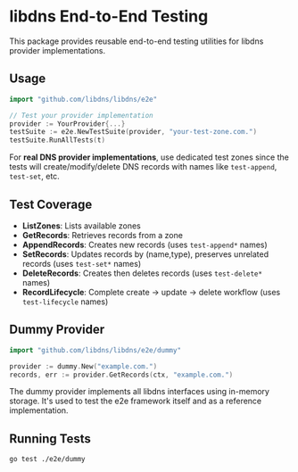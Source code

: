 # libdns End-to-End Testing

This package provides reusable end-to-end testing utilities for libdns provider implementations.

## Usage

```go
import "github.com/libdns/libdns/e2e"

// Test your provider implementation
provider := YourProvider{...}
testSuite := e2e.NewTestSuite(provider, "your-test-zone.com.")
testSuite.RunAllTests(t)
```

For **real DNS provider implementations**, use dedicated test zones since the tests will create/modify/delete DNS records with names like `test-append`, `test-set`, etc.

## Test Coverage

- **ListZones**: Lists available zones
- **GetRecords**: Retrieves records from a zone  
- **AppendRecords**: Creates new records (uses `test-append*` names)
- **SetRecords**: Updates records by (name,type), preserves unrelated records (uses `test-set*` names)
- **DeleteRecords**: Creates then deletes records (uses `test-delete*` names)
- **RecordLifecycle**: Complete create → update → delete workflow (uses `test-lifecycle` names) 

## Dummy Provider

```go
import "github.com/libdns/libdns/e2e/dummy"

provider := dummy.New("example.com.")  
records, err := provider.GetRecords(ctx, "example.com.")
```

The dummy provider implements all libdns interfaces using in-memory storage. It's used to test the e2e framework itself and as a reference implementation.

## Running Tests  

```bash
go test ./e2e/dummy
```